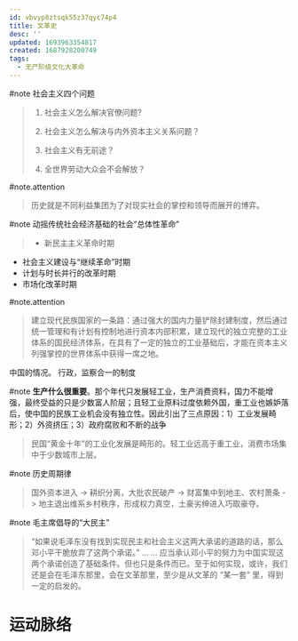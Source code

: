 ```yaml
---
id: vbvyp8ztsqk55z37qyc74p4
title: 文革史
desc: ''
updated: 1693963354817
created: 1687928200749
tags:
  - 无产阶级文化大革命
---
```


#note 社会主义四个问题
> 1. 社会主义怎么解决官僚问题?
> 
> 2. 社会主义怎么解决与内外资本主义关系问题？
> 
> 3. 社会主义有无前途？
> 
> 4. 全世界劳动大众会不会解放？

#note.attention 
> 历史就是不同利益集团为了对现实社会的掌控和领导而展开的博弈。

#note 动摇传统社会经济基础的社会“总体性革命”
> - 新民主主义革命时期
- 社会主义建设与“继续革命”时期
- 计划与时长并行的改革时期
- 市场化改革时期

#note.attention
> 建立现代民族国家的一条路：通过强大的国内力量铲除封建制度，然后通过统一管理和有计划有控制地进行资本内部积累，建立现代的独立完整的工业体系的国民经济体系，在具有了一定的独立的工业基础后，才能在资本主义列强掌控的世界体系中获得一席之地。

中国的情况。
行政，监察合一的制度

#note **生产什么很重要**。那个年代只发展轻工业，生产消费资料，国力不能增强，最终受益的只是少数富人阶层；且轻工业原料过度依赖外国，重工业也嫉妒落后，使中国的民族工业机会没有独立性。因此引出了三点原因：1）工业发展畸形；2）外资挤压；3）政府腐败和不断的战争
> 民国“黄金十年”的工业化发展是畸形的。轻工业远高于重工业，消费市场集中于少数城市上层。

#note 历史周期律
> 国外资本进入 -> 耕织分离，大批农民破产 -> 财富集中到地主、农村萧条 -> 地主退出维系乡村秩序，形成权力真空，土豪劣绅进入巧取豪夺。

#note 毛主席倡导的“大民主”
> “如果说毛泽东没有找到实现民主和社会主义这两大承诺的道路的话，那么邓小平干脆放弃了这两个承诺。” ... ... 应当承认邓小平的努力为中国实现这两个承诺创造了基础条件。但也只是条件而已。至于如何实现，或许，我们还是会在毛泽东那里，会在文革那里，至少是从文革的 “某一套” 里，得到一定的启发的。

# 运动脉络
